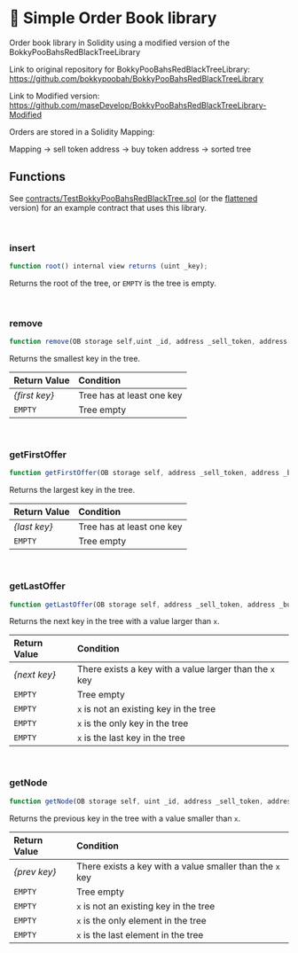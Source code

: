 # 📲 Simple Order Book library
Order book library in Solidity using a modified version of the BokkyPooBahsRedBlackTreeLibrary

Link to original repository for BokkyPooBahsRedBlackTreeLibrary: https://github.com/bokkypoobah/BokkyPooBahsRedBlackTreeLibrary

Link to Modified version: https://github.com/maseDevelop/BokkyPooBahsRedBlackTreeLibrary-Modified


Orders are stored in a Solidity Mapping:

Mapping -> sell token address -> buy token address -> sorted tree

## Functions

See [contracts/TestBokkyPooBahsRedBlackTree.sol](contracts/TestBokkyPooBahsRedBlackTree.sol) (or the [flattened](flattened/TestBokkyPooBahsRedBlackTree_flattened.sol) version) for an example contract that uses this library.

<br />

### insert
```javascript
function root() internal view returns (uint _key);
```

Returns the root of the tree, or `EMPTY` is the tree is empty.

<br />

### remove

```javascript
function remove(OB storage self,uint _id, address _sell_token, address _buy_token) public;
```

Returns the smallest key in the tree.

Return Value  | Condition
:------------ |:--------
_{first key}_ | Tree has at least one key
`EMPTY`       | Tree empty

<br />

### getFirstOffer

```javascript
function getFirstOffer(OB storage self, address _sell_token, address _buy_token) public view returns(uint)
```

Returns the largest key in the tree.

Return Value | Condition
:----------- |:--------
_{last key}_ | Tree has at least one key
`EMPTY`      | Tree empty

<br />

### getLastOffer

```javascript
function getLastOffer(OB storage self, address _sell_token, address _buy_token) public view returns(uint);
```

Returns the next key in the tree with a value larger than `x`.

Return Value | Condition
:----------- |:--------
_{next key}_ | There exists a key with a value larger than the `x` key
`EMPTY`      | Tree empty
`EMPTY`      | `x` is not an existing key in the tree
`EMPTY`      | `x` is the only key in the tree
`EMPTY`      | `x` is the last key in the tree

<br />

### getNode

```javascript
function getNode(OB storage self, uint _id, address _sell_token, address _buy_token) public view returns (uint price)
```

Returns the previous key in the tree with a value smaller than `x`.

Return Value | Condition
:----------- |:--------
_{prev key}_ | There exists a key with a value smaller than the `x` key
`EMPTY`      | Tree empty
`EMPTY`      | `x` is not an existing key in the tree
`EMPTY`      | `x` is the only element in the tree
`EMPTY`      | `x` is the last element in the tree

<br />

